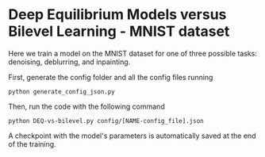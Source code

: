 # Deep Equilibrium Models versus Bilevel Learning - MNIST dataset

Here we train a model on the MNIST dataset for one of three possible tasks: denoising, deblurring, and inpainting.

First, generate the config folder and all the config files running
```
python generate_config_json.py
```

Then, run the code with the following command
```
python DEQ-vs-bilevel.py config/[NAME-config_file].json
```

A checkpoint with the model's parameters is automatically saved at the end of the training.
